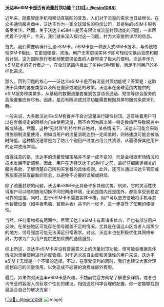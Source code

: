 **沃达丰eSIM卡是否有流量封顶功能？[[TG💪+ @esim1088](https://t.me/s/esim1088)]**

近年来，随着智能手机和移动互联网的普及，人们对于流量的需求也日益增长。在众多通信服务商中，沃达丰作为一家全球知名的电信公司，其提供的eSIM卡服务备受关注。然而，关于沃达丰eSIM卡是否有限流或流量封顶功能的问题，一直困扰着不少用户。今天，我们就来深入探讨这一问题，并为大家提供详尽的信息。

首先，我们需要明确什么是eSIM卡。eSIM卡是一种嵌入式SIM卡技术，与传统物理SIM卡相比，它更加便捷、灵活。用户无需更换实体卡即可轻松切换运营商和服务计划，这为国际旅行者和频繁更换设备的人群带来了极大的便利。沃达丰作为eSIM技术的先行者之一，在全球范围内推出了多种eSIM套餐，满足不同用户的多样化需求。

那么，回到问题的核心——沃达丰eSIM卡是否有流量封顶功能呢？答案是：这取决于具体的套餐类型以及所在国家或地区的政策。沃达丰在全球范围内提供的eSIM服务种类繁多，从基础的数据流量套餐到包含语音通话、短信等综合服务的高级套餐应有尽有。因此，是否有限流或封顶功能需要根据具体的服务条款来判断。

一般来说，大多数沃达丰eSIM套餐并不会对流量进行硬性封顶。这意味着用户可以在套餐规定的限额内自由使用流量，而不会因为超出某一特定数值而导致服务中断或降速。然而，这种“无封顶”的特性并非绝对，某些情况下，沃达丰可能会采取措施限制流量使用，例如当用户的流量消耗达到一定阈值时，网络速度可能会被临时降低。这种情况通常是为了防止个别用户过度占用公共资源，从而确保其他用户的正常使用体验。

值得注意的是，沃达丰的流量管理策略并不是一成不变的，而是会根据市场情况和技术发展不断调整。因此，用户在选择沃达丰eSIM卡之前，最好仔细阅读相关的服务条款，了解清楚自己所购买套餐的具体规则。此外，还可以通过沃达丰官网或客服渠道获取最新的信息，以避免不必要的误解或麻烦。

除了流量封顶的问题，沃达丰eSIM卡还具备许多其他优势。例如，它的灵活性使得用户可以随时随地切换不同的网络环境，无论是国内还是国外，都能享受到稳定可靠的连接。同时，由于eSIM卡不需要实体卡槽，用户可以更方便地将手机与其他智能设备（如平板电脑、智能手表）共享同一张卡，进一步提升了使用的便捷性。

当然，任何事物都有两面性。尽管沃达丰eSIM卡有着诸多优点，但也有部分用户反映，在某些地区可能存在信号覆盖不足的情况。尤其是在偏远山区或者人烟稀少的地方，信号强度可能无法满足日常需求。对此，沃达丰也在积极优化其网络布局，力求为广大用户提供更加优质的通信服务。

综上所述，沃达丰eSIM卡并没有普遍意义上的流量封顶功能，但可能会根据具体情况对流量使用进行适度管控。对于追求高自由度和灵活性的用户来说，沃达丰eSIM卡无疑是一个不错的选择。不过，在享受便利的同时，我们也建议大家合理规划自己的流量使用，以免造成不必要的浪费或额外费用。

最后，如果你对沃达丰eSIM卡感兴趣，不妨前往官方网站了解更多详情，或者咨询专业的客服人员获取个性化的建议。相信通过科学合理的配置，你一定能够找到最适合自己的解决方案！

[[TG💪+ @esim1088](https://t.me/s/esim1088) ![Image](https://i.postimg.cc/4NQfJmqS/Snipaste-2025-05-13-00-14-12.png)]